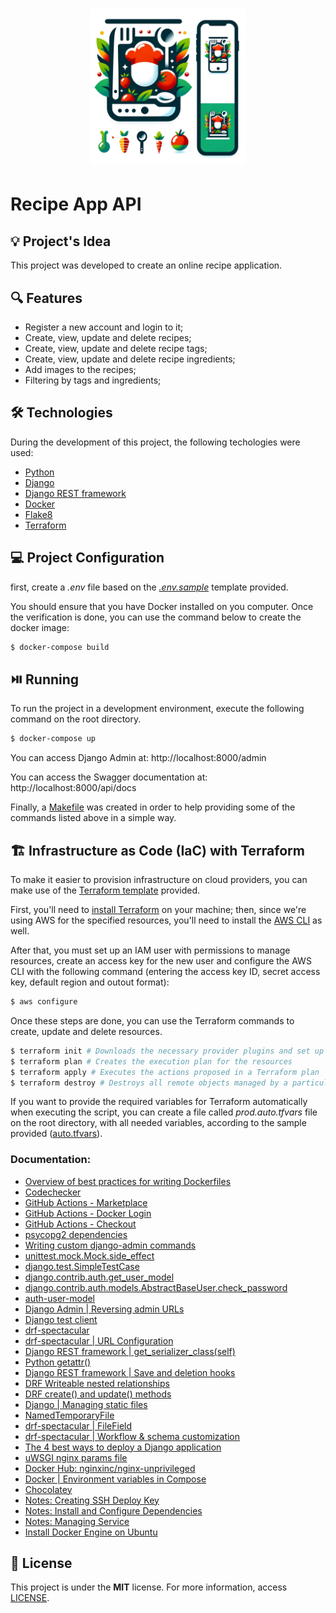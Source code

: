 <h1 align="center"><img alt="Recipe App API" title="Recipe App API" src=".github/logo.png" width="250" /></h1>

# Recipe App API

## 💡 Project's Idea

This project was developed to create an online recipe application.

## 🔍 Features

* Register a new account and login to it;
* Create, view, update and delete recipes;
* Create, view, update and delete recipe tags;
* Create, view, update and delete recipe ingredients;
* Add images to the recipes;
* Filtering by tags and ingredients;

## 🛠 Technologies

During the development of this project, the following techologies were used:

- [Python](https://www.python.org/)
- [Django](https://www.djangoproject.com/)
- [Django REST framework](https://www.django-rest-framework.org/)
- [Docker](https://www.docker.com/)
- [Flake8](https://flake8.pycqa.org/en/latest/)
- [Terraform](https://www.terraform.io/)

## 💻 Project Configuration

first, create a *.env* file based on the [*.env.sample*](./.env.sample) template provided.

You should ensure that you have Docker installed on you computer. Once the verification is done, you can use the command below to create the docker image:

```bash
$ docker-compose build
```

## ⏯️ Running

To run the project in a development environment, execute the following command on the root directory.

```bash
$ docker-compose up
```

You can access Django Admin at: http://localhost:8000/admin

You can access the Swagger documentation at: http://localhost:8000/api/docs

Finally, a [Makefile](./Makefile) was created in order to help providing some of the commands listed above in a simple way.

## 🏗️ Infrastructure as Code (IaC) with Terraform

To make it easier to provision infrastructure on cloud providers, you can make use of the [Terraform template](main.tf) provided.

First, you'll need to [install Terraform](https://developer.hashicorp.com/terraform/downloads) on your machine; then, since we're using AWS for the specified resources, you'll need to install the [AWS CLI](https://docs.aws.amazon.com/cli/latest/userguide/getting-started-install.html) as well.

After that, you must set up an IAM user with permissions to manage resources, create an access key for the new user and configure the AWS CLI with the following command (entering the access key ID, secret access key, default region and outout format):

```bash
$ aws configure
```

Once these steps are done, you can use the Terraform commands to create, update and delete resources.

```bash
$ terraform init # Downloads the necessary provider plugins and set up the working directory
$ terraform plan # Creates the execution plan for the resources
$ terraform apply # Executes the actions proposed in a Terraform plan
$ terraform destroy # Destroys all remote objects managed by a particular Terraform configuration
```

If you want to provide the required variables for Terraform automatically when executing the script, you can create a file called *prod.auto.tfvars* file on the root directory, with all needed variables, according to the sample provided ([auto.tfvars](auto.tfvars)).

### Documentation:
* [Overview of best practices for writing Dockerfiles](https://docs.docker.com/develop/develop-images/dockerfile_best-practices/)
* [Codechecker](https://codechecker.app/checker/londonappdev/start/recipe-app-api-2/)
* [GitHub Actions - Marketplace](https://github.com/marketplace?type=actions)
* [GitHub Actions - Docker Login](https://github.com/marketplace/actions/docker-login)
* [GitHub Actions - Checkout](https://github.com/marketplace/actions/checkout)
* [psycopg2 dependencies](https://www.psycopg.org/docs/install.html#build-prerequisites)
* [Writing custom django-admin commands](https://docs.djangoproject.com/en/3.2/howto/custom-management-commands/)
* [unittest.mock.Mock.side_effect](https://docs.python.org/3/library/unittest.mock.html#unittest.mock.Mock.side_effect)
* [django.test.SimpleTestCase](https://docs.djangoproject.com/en/3.2/topics/testing/tools/#django.test.SimpleTestCase)
* [django.contrib.auth.get_user_model](https://docs.djangoproject.com/en/3.2/topics/auth/customizing/#django.contrib.auth.get_user_model)
* [django.contrib.auth.models.AbstractBaseUser.check_password](https://docs.djangoproject.com/en/3.2/topics/auth/customizing/#django.contrib.auth.models.AbstractBaseUser.check_password)
* [auth-user-model](https://docs.djangoproject.com/en/3.2/ref/settings/#auth-user-model)
* [Django Admin | Reversing admin URLs](https://docs.djangoproject.com/en/3.1/ref/contrib/admin/#reversing-admin-urls)
* [Django test client](https://docs.djangoproject.com/en/3.2/topics/testing/tools/#overview-and-a-quick-example)
* [drf-spectacular](https://drf-spectacular.readthedocs.io/en/latest/index.html)
* [drf-spectacular | URL Configuration](https://drf-spectacular.readthedocs.io/en/latest/readme.html#take-it-for-a-spin)
* [Django REST framework | get_serializer_class(self)](https://www.django-rest-framework.org/api-guide/generic-views/#get_serializer_classself)
* [Python getattr()](https://docs.python.org/3/library/functions.html#getattr)
* [Django REST framework | Save and deletion hooks](https://www.django-rest-framework.org/api-guide/generic-views/#get_serializer_classself)
* [DRF Writeable nested relationships](https://www.django-rest-framework.org/api-guide/relations/#writable-nested-serializers)
* [DRF create() and update() methods](https://www.django-rest-framework.org/api-guide/serializers/#saving-instances)
* [Django | Managing static files](https://docs.djangoproject.com/en/3.2/howto/static-files/)
* [NamedTemporaryFile](https://docs.python.org/3/library/tempfile.html#tempfile.NamedTemporaryFile)
* [drf-spectacular | FileField](https://drf-spectacular.readthedocs.io/en/latest/faq.html#filefield-imagefield-is-not-handled-properly-in-the-schema)
* [drf-spectacular | Workflow & schema customization](https://drf-spectacular.readthedocs.io/en/latest/customization.html)
* [The 4 best ways to deploy a Django application](https://youtu.be/IoxHUrbiqUo)
* [uWSGI nginx params file](https://uwsgi-docs.readthedocs.io/en/latest/Nginx.html#what-is-the-uwsgi-params-file)
* [Docker Hub: nginxinc/nginx-unprivileged](https://hub.docker.com/r/nginxinc/nginx-unprivileged)
* [Docker | Environment variables in Compose](https://docs.docker.com/compose/environment-variables/)
* [Chocolatey](https://chocolatey.org/)
* [Notes: Creating SSH Deploy Key](https://github.com/LondonAppDeveloper/build-a-backend-rest-api-with-python-django-advanced-resources/blob/main/deployment.md#deployment)
* [Notes: Install and Configure Dependencies](https://github.com/LondonAppDeveloper/build-a-backend-rest-api-with-python-django-advanced-resources/blob/main/deployment.md#install-and-configure-depdencies)
* [Notes: Managing Service](https://github.com/LondonAppDeveloper/build-a-backend-rest-api-with-python-django-advanced-resources/blob/main/deployment.md#running-docker-service)
* [Install Docker Engine on Ubuntu](https://docs.docker.com/engine/install/ubuntu/)

## 📄 License

This project is under the **MIT** license. For more information, access [LICENSE](./LICENSE).
